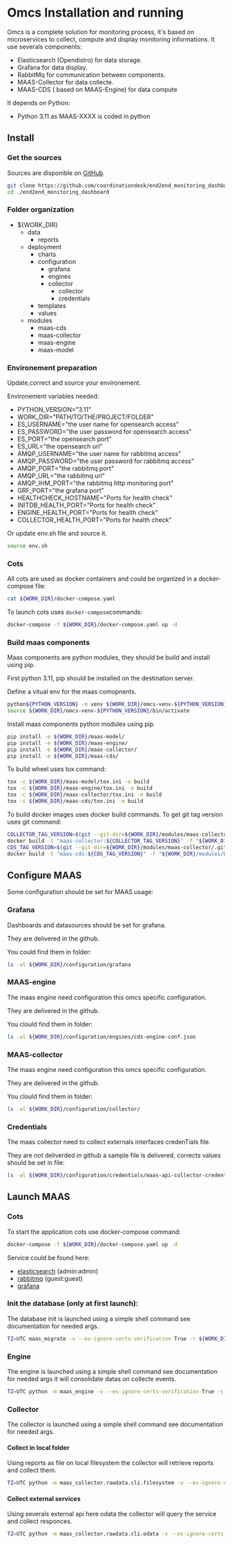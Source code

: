 # Omcs Installation and running

Omcs is a complete solution for monitoring process, it's based on microservices to collect, compute and display monitoring informations.
It use severals components:

- Elasticsearch (Opendistro) for data storage.
- Grafana for data display.
- RabbitMq for communication between components.
- MAAS-Collector for data collecte.
- MAAS-CDS ( based on MAAS-Engine) for data compute

It depends on Python:

- Python 3.11 as MAAS-XXXX is coded in python

## Install

### Get the sources

Sources are disponible on [GitHub](https://github.com/coordinationdesk/end2end_monitoring_dashboard).

```bash
git clone https://github.com/coordinationdesk/end2end_monitoring_dashboard.git
cd ./end2end_monitoring_dashboard
```

### Folder organization

- ${WORK_DIR}
	- data
		- reports
	- deployment 
		- charts
		- configuration
			- grafana
			- engines
			- collector
				- collector
				- credentials
		- templates
		- values
	- modules
		- maas-cds
  		- maas-collector
  		- maas-engine
  		- maas-model

### Environement preparation

Update,correct and source your environement.

Environement variables needed:

- PYTHON_VERSION="3.11"
- WORK_DIR="PATH/TO/THE/PROJECT/FOLDER"
- ES_USERNAME="the user name for opensearch access"
- ES_PASSWORD="the user password for opensearch access"
- ES_PORT="the opensearch port"
- ES_URL="the opensearch url"
- AMQP_USERNAME="the user name for rabbitmq access"
- AMQP_PASSWORD="the user password for rabbitmq access"
- AMQP_PORT="the rabbitmq port"
- AMQP_URL="the rabbitmq url"
- AMQP_IHM_PORT="the rabbitmq http monitoring port"
- GRF_PORT="the grafana port"
- HEALTHCHECK_HOSTNAME="Ports for health check"
- INITDB_HEALTH_PORT="Ports for health check"
- ENGINE_HEALTH_PORT="Ports for health check"
- COLLECTOR_HEALTH_PORT="Ports for health check"

Or update env.sh file and source it.

```bash
source env.sh
```

### Cots

All cots are used as docker containers and could be organized  in a docker-compose file:

```bash
cat ${WORK_DIR}/docker-compose.yaml
```

To launch cots uses `docker-compose`commands:

```bash
docker-compose -f ${WORK_DIR}/docker-compose.yaml up -d
```

### Build maas components

Maas components are python modules, they should be build and install using pip.

First python 3.11, pip should be installed on the destination server.

Define a vitual env for the maas comopnents.

```bash
python${PYTHON_VERSION} -m venv ${WORK_DIR}/omcs-venv-${PYTHON_VERSION}
source ${WORK_DIR}/omcs-venv-${PYTHON_VERSION}/bin/activate
```

Install maas components python modules using pip.

```bash
pip install -e ${WORK_DIR}/maas-model/
pip install -e ${WORK_DIR}/maas-engine/
pip install -e ${WORK_DIR}/maas-collector/
pip install -e ${WORK_DIR}/maas-cds/
```

To build wheel uses tox command:

```bash
tox -c ${WORK_DIR}/maas-model/tox.ini -e build
tox -c ${WORK_DIR}/maas-engine/tox.ini -e build
tox -c ${WORK_DIR}/maas-collector/tox.ini -e build
tox -c ${WORK_DIR}/maas-cds/tox.ini -e build
```

To build docker images uses docker build commands.
To get git tag version uses git command:

```bash
COLLECTOR_TAG_VERSION=$(git --git-dir=${WORK_DIR}/modules/maas-collector/.git describe --tags --exact-match)
docker build -t "maas-collector:${COLLECTOR_TAG_VERSION}" -f "${WORK_DIR}/modules/Dockerfile.maas-collector" ./modules
CDS_TAG_VERSION=$(git --git-dir=${WORK_DIR}/modules/maas-collector/.git describe --tags --exact-match)
docker build -t "maas-cds:${CDS_TAG_VERSION}" -f "${WORK_DIR}/modules/Dockerfile.maas-cds" ./modules
```

## Configure MAAS

Some configuration should be set for MAAS usage:

### Grafana

Dashboards and datasources should be set for grafana.

They are delivered in the github.

You could find them in folder:

```bash
ls -al ${WORK_DIR}/configuration/grafana
```

### MAAS-engine

The maas engine need configuration this omcs specific configuration.

They are delivered in the github.

You clould find them in folder:

```bash
ls -al ${WORK_DIR}/configuration/engines/cds-engine-conf.json
```

### MAAS-collector

The maas engine need configuration this omcs specific configuration.

They are delivered in the github.

You clould find them in folder:

```bash
ls -al ${WORK_DIR}/configuration/collector/
```

### Credentials

The maas collector need to collect externals interfaces credenTials file.

They are not deliverded in github a sample file is delivered, corrects values should be set in file:

```bash
ls -al ${WORK_DIR}/configuration/credentials/maas-api-collector-credentials.json
```

## Launch MAAS

### Cots

To start the application cots use docker-compose command:

```bash
docker-compose -f ${WORK_DIR}/docker-compose.yaml up -d
```

Service could be found here:

- [elasticsearch](https://localhost:9200) (admin:admin)
- [rabbitmq](http://localhost:15672) (guest:guest)
- [grafana](http://localhost:3000)

### Init the database (only at first launch):

The database init is launched using a simple shell command see documentation for needed args.

```bash
TZ=UTC maas_migrate -v --es-ignore-certs-verification True -r ${WORK_DIR}/maas-cds/resources/ --install all &
```

### Engine

The engine is launched using a simple shell command see documentation for needed args it will consolidate datas on collecte events.

```bash
TZ=UTC python -m maas_engine -v --es-ignore-certs-verification True -c ${WORK_DIR}/configuration/engines/cds-engine-conf.json -f --healthcheck-port ${ENGINE_HEALTH_PORT}
```

### Collector

The collector is launched using a simple shell command see documentation for needed args.

#### Collect in local folder

Using reports as file on local filesystem the collector will retrieve reports and collect them.

```bash
TZ=UTC python -m maas_collector.rawdata.cli.filesystem -v --es-ignore-certs-verification True -d ${WORK_DIR}/configuration/collector/ --healthcheck-port ${COLLECTOR_HEALTH_PORT} ${WORK_DIR}/data/reports -p 0 -f
```

#### Collect external services

Using severals external api here odata the collector will query the service and collect responces.

```bash
TZ=UTC python -m maas_collector.rawdata.cli.odata -v --es-ignore-certs-verification True -d ${WORK_DIR}/configuration/collector/ --healthcheck-port ${COLLECTOR_HEALTH_PORT} --credential-file ${WORK_DIR}/configuration/credentials/maas-api-collector-credentials.json -p 0 -f &
```
